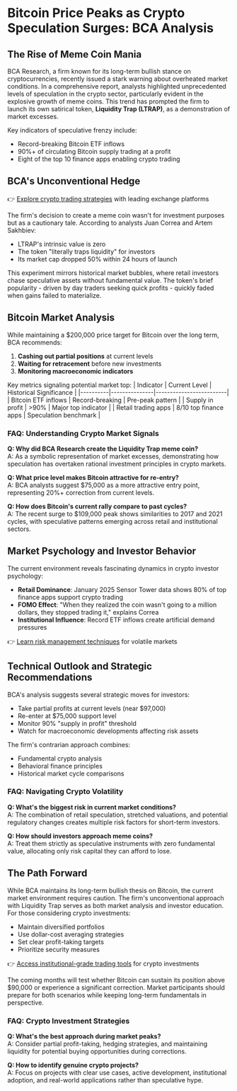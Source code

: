 # Bitcoin Price Peaks as Crypto Speculation Surges: BCA Analysis

## The Rise of Meme Coin Mania

BCA Research, a firm known for its long-term bullish stance on cryptocurrencies, recently issued a stark warning about overheated market conditions. In a comprehensive report, analysts highlighted unprecedented levels of speculation in the crypto sector, particularly evident in the explosive growth of meme coins. This trend has prompted the firm to launch its own satirical token, **Liquidity Trap (LTRAP)**, as a demonstration of market excesses.

Key indicators of speculative frenzy include:
- Record-breaking Bitcoin ETF inflows
- 90%+ of circulating Bitcoin supply trading at a profit
- Eight of the top 10 finance apps enabling crypto trading

## BCA's Unconventional Hedge

👉 [Explore crypto trading strategies](https://bit.ly/okx-bonus) with leading exchange platforms

The firm's decision to create a meme coin wasn't for investment purposes but as a cautionary tale. According to analysts Juan Correa and Artem Sakhbiev:
- LTRAP's intrinsic value is zero
- The token "literally traps liquidity" for investors
- Its market cap dropped 50% within 24 hours of launch

This experiment mirrors historical market bubbles, where retail investors chase speculative assets without fundamental value. The token's brief popularity - driven by day traders seeking quick profits - quickly faded when gains failed to materialize.

## Bitcoin Market Analysis

While maintaining a $200,000 price target for Bitcoin over the long term, BCA recommends:
1. **Cashing out partial positions** at current levels
2. **Waiting for retracement** before new investments
3. **Monitoring macroeconomic indicators**

Key metrics signaling potential market top:
| Indicator | Current Level | Historical Significance |
|----------|---------------|-------------------------|
| Bitcoin ETF inflows | Record-breaking | Pre-peak pattern |
| Supply in profit | >90% | Major top indicator |
| Retail trading apps | 8/10 top finance apps | Speculation benchmark |

### FAQ: Understanding Crypto Market Signals

**Q: Why did BCA Research create the Liquidity Trap meme coin?**  
A: As a symbolic representation of market excesses, demonstrating how speculation has overtaken rational investment principles in crypto markets.

**Q: What price level makes Bitcoin attractive for re-entry?**  
A: BCA analysts suggest $75,000 as a more attractive entry point, representing 20%+ correction from current levels.

**Q: How does Bitcoin's current rally compare to past cycles?**  
A: The recent surge to $109,000 peak shows similarities to 2017 and 2021 cycles, with speculative patterns emerging across retail and institutional sectors.

## Market Psychology and Investor Behavior

The current environment reveals fascinating dynamics in crypto investor psychology:
- **Retail Dominance**: January 2025 Sensor Tower data shows 80% of top finance apps support crypto trading
- **FOMO Effect**: "When they realized the coin wasn't going to a million dollars, they stopped trading it," explains Correa
- **Institutional Influence**: Record ETF inflows create artificial demand pressures

👉 [Learn risk management techniques](https://bit.ly/okx-bonus) for volatile markets

## Technical Outlook and Strategic Recommendations

BCA's analysis suggests several strategic moves for investors:
- Take partial profits at current levels (near $97,000)
- Re-enter at $75,000 support level
- Monitor 90% "supply in profit" threshold
- Watch for macroeconomic developments affecting risk assets

The firm's contrarian approach combines:
- Fundamental crypto analysis
- Behavioral finance principles
- Historical market cycle comparisons

### FAQ: Navigating Crypto Volatility

**Q: What's the biggest risk in current market conditions?**  
A: The combination of retail speculation, stretched valuations, and potential regulatory changes creates multiple risk factors for short-term investors.

**Q: How should investors approach meme coins?**  
A: Treat them strictly as speculative instruments with zero fundamental value, allocating only risk capital they can afford to lose.

## The Path Forward

While BCA maintains its long-term bullish thesis on Bitcoin, the current market environment requires caution. The firm's unconventional approach with Liquidity Trap serves as both market analysis and investor education. For those considering crypto investments:
- Maintain diversified portfolios
- Use dollar-cost averaging strategies
- Set clear profit-taking targets
- Prioritize security measures

👉 [Access institutional-grade trading tools](https://bit.ly/okx-bonus) for crypto investments

The coming months will test whether Bitcoin can sustain its position above $90,000 or experience a significant correction. Market participants should prepare for both scenarios while keeping long-term fundamentals in perspective.

### FAQ: Crypto Investment Strategies

**Q: What's the best approach during market peaks?**  
A: Consider partial profit-taking, hedging strategies, and maintaining liquidity for potential buying opportunities during corrections.

**Q: How to identify genuine crypto projects?**  
A: Focus on projects with clear use cases, active development, institutional adoption, and real-world applications rather than speculative hype.